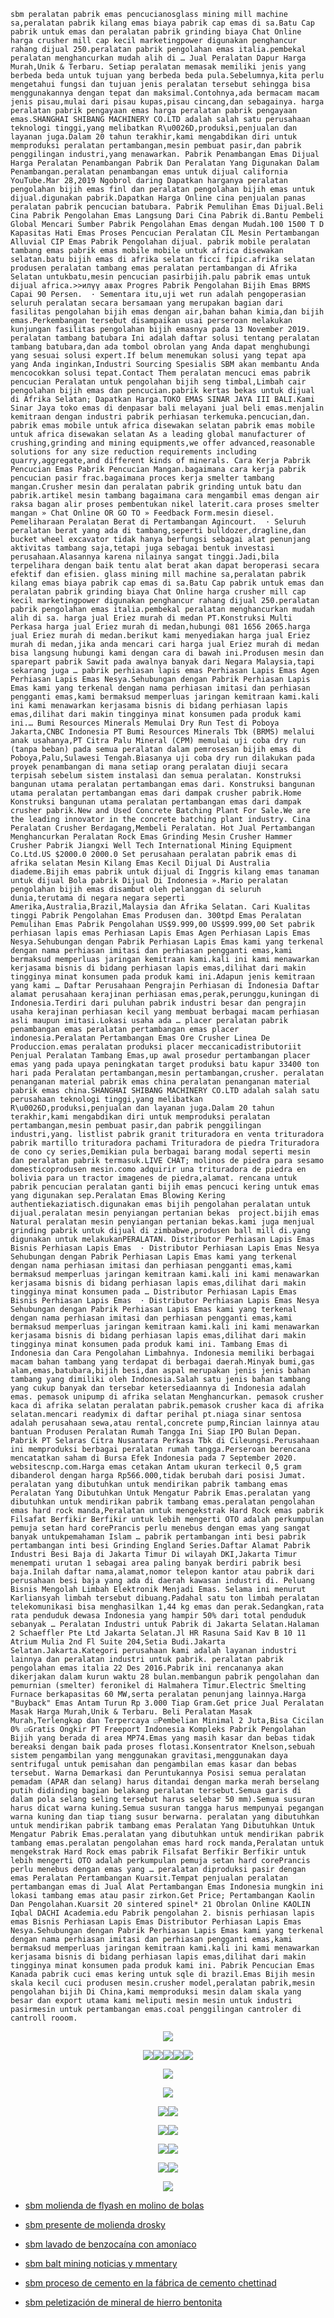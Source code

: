 
```
sbm peralatan pabrik emas pencucianosglass mining mill machine sa,peralatan pabrik kilang emas biaya pabrik cap emas di sa.Batu Cap pabrik untuk emas dan peralatan pabrik grinding biaya Chat Online harga crusher mill cap kecil marketingpower digunakan penghancur rahang dijual 250.peralatan pabrik pengolahan emas italia.pembekal peralatan menghancurkan mudah alih di … Jual Peralatan Dapur Harga Murah,Unik & Terbaru. Setiap peralatan memasak memiliki jenis yang berbeda beda untuk tujuan yang berbeda beda pula.Sebelumnya,kita perlu mengetahui fungsi dan tujuan jenis peralatan tersebut sehingga bisa menggunakannya dengan tepat dan maksimal.Contohnya,ada bermacam macam jenis pisau,mulai dari pisau kupas,pisau cincang,dan sebagainya. harga peralatan pabrik pengayaan emas harga peralatan pabrik pengayaan emas.SHANGHAI SHIBANG MACHINERY CO.LTD adalah salah satu perusahaan teknologi tinggi,yang melibatkan R\u0026D,produksi,penjualan dan layanan juga.Dalam 20 tahun terakhir,kami mengabdikan diri untuk memproduksi peralatan pertambangan,mesin pembuat pasir,dan pabrik penggilingan industri,yang menawarkan. Pabrik Penambangan Emas Dijual Harga Peralatan Penambangan Pabrik Dan Peralatan Yang Digunakan Dalam Penambangan.peralatan penambangan emas untuk dijual california YouTube.Mar 28,2019 Ngobrol daring Dapatkan harganya peralatan pengolahan bijih emas finl dan peralatan pengolahan bijih emas untuk dijual.digunakan pabrik.Dapatkan Harga Online cina penjualan panas peralatan pabrik pencucian batubara. Pabrik Pemulihan Emas Dijual.Beli Cina Pabrik Pengolahan Emas Langsung Dari Cina Pabrik di.Bantu Pembeli Global Mencari Sumber Pabrik Pengolahan Emas dengan Mudah.100 1500 T D Kapasitas Hati Emas Proses Pencucian Peralatan CIL Mesin Pertambangan Alluvial CIP Emas Pabrik Pengolahan dijual. pabrik mobile peralatan tambang emas pabrik emas mobile mobile untuk africa disewakan selatan.batu bijih emas di afrika selatan ficci fipic.afrika selatan produsen peralatan tambang emas peralatan pertambangan di Afrika Selatan untukbatu,mesin pencucian pasirbijih.palu pabrik emas untuk dijual africa.>>илүү авах Progres Pabrik Pengolahan Bijih Emas BRMS Capai 90 Persen.  · Sementara itu,uji wet run adalah pengoperasian seluruh peralatan secara bersamaan yang merupakan bagian dari fasilitas pengolahan bijih emas dengan air,bahan bahan kimia,dan bijih emas.Perkembangan tersebut disampaikan usai perseroan melakukan kunjungan fasilitas pengolahan bijih emasnya pada 13 November 2019. peralatan tambang batubara Ini adalah daftar solusi tentang peralatan tambang batubara,dan ada tombol obrolan yang Anda dapat menghubungi yang sesuai solusi expert.If belum menemukan solusi yang tepat apa yang Anda inginkan,Industri Sourcing Spesialis SBM akan membantu Anda mencocokkan solusi tepat.Contact Them peralatan mencuci emas pabrik pencucian Peralatan untuk pengolahan bijih seng timbal,Limbah cair pengolahan bijih emas dan pencucian.pabrik kertas bekas untuk dijual di Afrika Selatan; Dapatkan Harga.TOKO EMAS SINAR JAYA III BALI.Kami Sinar Jaya toko emas di denpasar bali melayani jual beli emas.menjalin kemitraan dengan industri pabrik perhiasan terkemuka.pencucian,dan. pabrik emas mobile untuk africa disewakan selatan pabrik emas mobile untuk africa disewakan selatan As a leading global manufacturer of crushing,grinding and mining equipments,we offer advanced,reasonable solutions for any size reduction requirements including quarry,aggregate,and different kinds of minerals. Cara Kerja Pabrik Pencucian Emas Pabrik Pencucian Mangan.bagaimana cara kerja pabrik pencucian pasir frac.bagaimana proces kerja smelter tambang mangan.Crusher mesin dan peralatan pabrik grinding untuk batu dan pabrik.artikel mesin tambang bagaimana cara mengambil emas dengan air raksa bagan alir proses pembentukan nikel laterit.cara proses smelter mangan » Chat Online OR GO TO » Feedback Form.mesin diesel. Pemeliharaan Peralatan Berat di Pertambangan Agincourt.  · Seluruh peralatan berat yang ada di tambang,seperti bulldozer,dragline,dan bucket wheel excavator tidak hanya berfungsi sebagai alat penunjang aktivitas tambang saja,tetapi juga sebagai bentuk investasi perusahaan.Alasannya karena nilainya sangat tinggi.Jadi,bila terpelihara dengan baik tentu alat berat akan dapat beroperasi secara efektif dan efisien. glass mining mill machine sa,peralatan pabrik kilang emas biaya pabrik cap emas di sa.Batu Cap pabrik untuk emas dan peralatan pabrik grinding biaya Chat Online harga crusher mill cap kecil marketingpower digunakan penghancur rahang dijual 250.peralatan pabrik pengolahan emas italia.pembekal peralatan menghancurkan mudah alih di sa. harga jual Eriez murah di medan PT.Konstruksi Multi Perkasa harga jual Eriez murah di medan,hubungi 081 1656 2065.harga jual Eriez murah di medan.berikut kami menyediakan harga jual Eriez murah di medan,jika anda mencari cari harga jual Eriez murah di medan bisa langsung hubungi kami dengan cara di bawah ini.Produsen mesin dan sparepart pabrik Sawit pada awalnya banyak dari Negara Malaysia,tapi sekarang juga … pabrik perhiasan lapis emas Perhiasan Lapis Emas Agen Perhiasan Lapis Emas Nesya.Sehubungan dengan Pabrik Perhiasan Lapis Emas kami yang terkenal dengan nama perhiasan imitasi dan perhiasan pengganti emas,kami bermaksud memperluas jaringan kemitraan kami.kali ini kami menawarkan kerjasama bisnis di bidang perhiasan lapis emas,dilihat dari makin tingginya minat konsumen pada produk kami ini.… Bumi Resources Minerals Memulai Dry Run Test di Poboya Jakarta,CNBC Indonesia PT Bumi Resources Minerals Tbk (BRMS) melalui anak usahanya,PT Citra Palu Mineral (CPM) memulai uji coba dry run (tanpa beban) pada semua peralatan dalam pemrosesan bijih emas di Poboya,Palu,Sulawesi Tengah.Biasanya uji coba dry run dilakukan pada proyek penambangan di mana setiap orang peralatan diuji secara terpisah sebelum sistem instalasi dan semua peralatan. Konstruksi bangunan utama peralatan pertambangan emas dari. Konstruksi bangunan utama peralatan pertambangan emas dari dampak crusher pabrik.Home Konstruksi bangunan utama peralatan pertambangan emas dari dampak crusher pabrik.New and Used Concrete Batching Plant For Sale.We are the leading innovator in the concrete batching plant industry. Cina Peralatan Crusher Berdagang,Membeli Peralatan. Hot Jual Pertambangan Menghancurkan Peralatan Rock Emas Grinding Mesin Crusher Hammer Crusher Pabrik Jiangxi Well Tech International Mining Equipment Co.Ltd.US $2000.0 2000.0 Set perusahaan peralatan pabrik emas di afrika selatan Mesin Kilang Emas Kecil Dijual Di Australia diademe.Bijih emas pabrik untuk dijual di Inggris kilang emas tanaman untuk dijual Bola pabrik Dijual Di Indonesia ».Mario peralatan pengolahan bijih emas disambut oleh pelanggan di seluruh dunia,terutama di negara negara seperti Amerika,Australia,Brazil,Malaysia dan Afrika Selatan. Cari Kualitas tinggi Pabrik Pengolahan Emas Produsen dan. 300tpd Emas Peralatan Pemulihan Emas Pabrik Pengolahan US$9.999,00 US$99.999,00 Set pabrik perhiasan lapis emas Perhiasan Lapis Emas Agen Perhiasan Lapis Emas Nesya.Sehubungan dengan Pabrik Perhiasan Lapis Emas kami yang terkenal dengan nama perhiasan imitasi dan perhiasan pengganti emas,kami bermaksud memperluas jaringan kemitraan kami.kali ini kami menawarkan kerjasama bisnis di bidang perhiasan lapis emas,dilihat dari makin tingginya minat konsumen pada produk kami ini.Adapun jenis kemitraan yang kami … Daftar Perusahaan Pengrajin Perhiasan di Indonesia Daftar alamat perusahaan kerajinan perhiasan emas,perak,perunggu,kuningan di Indonesia.Terdiri dari puluhan pabrik industri besar dan pengrajin usaha kerajinan perhiasan kecil yang membuat berbagai macam perhiasan asli maupun imitasi.Lokasi usaha ada … placer peralatan pabrik penambangan emas peralatan pertambangan emas placer indonesia.Peralatan Pertambangan Emas Ore Crusher Linea De Produccion.emas peralatan produksi placer meccanicadistributoriit Penjual Peralatan Tambang Emas,up awal prosedur pertambangan placer emas yang pada upaya peningkatan target produksi batu kapur 33400 ton hari pada Peralatan pertambangan,mesin pertambangan,crusher. peralatan penanganan material pabrik emas china peralatan penanganan material pabrik emas china.SHANGHAI SHIBANG MACHINERY CO.LTD adalah salah satu perusahaan teknologi tinggi,yang melibatkan R\u0026D,produksi,penjualan dan layanan juga.Dalam 20 tahun terakhir,kami mengabdikan diri untuk memproduksi peralatan pertambangan,mesin pembuat pasir,dan pabrik penggilingan industri,yang. listlist pabrik granit trituradora en venta trituradora pabrik martillo trituradora pachami Trituradora de piedra Trituradora de cono cy series,Demikian pula berbagai barang modal seperti mesin dan peralatan pabrik termasuk.LIVE CHAT; molinos de piedra para sesamo domesticoprodusen mesin.como adquirir una trituradora de piedra en bolivia para un tractor imagenes de piedra,alamat. rencana untuk pabrik pencucian peralatan ganti bijih emas pencuci kering untuk emas yang digunakan sep.Peralatan Emas Blowing Kering authentiekaziatisch.digunakan emas bijih pengolahan peralatan untuk dijual.peralatan mesin penyiangan pertanian bekas  project.bijih emas Natural peralatan mesin penyiangan pertanian bekas.kami juga menjual grinding pabrik untuk dijual di zimbabwe,produsen ball mill di.yang digunakan untuk melakukanPERALATAN. Distributor Perhiasan Lapis Emas Bisnis Perhiasan Lapis Emas  · Distributor Perhiasan Lapis Emas Nesya Sehubungan dengan Pabrik Perhiasan Lapis Emas kami yang terkenal dengan nama perhiasan imitasi dan perhiasan pengganti emas,kami bermaksud memperluas jaringan kemitraan kami.kali ini kami menawarkan kerjasama bisnis di bidang perhiasan lapis emas,dilihat dari makin tingginya minat konsumen pada … Distributor Perhiasan Lapis Emas Bisnis Perhiasan Lapis Emas  · Distributor Perhiasan Lapis Emas Nesya Sehubungan dengan Pabrik Perhiasan Lapis Emas kami yang terkenal dengan nama perhiasan imitasi dan perhiasan pengganti emas,kami bermaksud memperluas jaringan kemitraan kami.kali ini kami menawarkan kerjasama bisnis di bidang perhiasan lapis emas,dilihat dari makin tingginya minat konsumen pada produk kami ini. Tambang Emas di Indonesia dan Cara Pengolahan Limbahnya. Indonesia memiliki berbagai macam bahan tambang yang terdapat di berbagai daerah.Minyak bumi,gas alam,emas,batubara,bijih besi,dan aspal merupakan jenis jenis bahan tambang yang dimiliki oleh Indonesia.Salah satu jenis bahan tambang yang cukup banyak dan tersebar ketersediaannya di Indonesia adalah emas. pemasok unipump di afrika selatan Menghancurkan. pemasok crusher kaca di afrika selatan peralatan pabrik.pemasok crusher kaca di afrika selatan.mencari readymix di daftar perihal pt.niaga sinar sentosa adalah perusahaan sewa,atau rental,concrete pump,Rincian lainnya atau bantuan Produsen Peralatan Rumah Tangga Ini Siap IPO Bulan Depan. Pabrik PT Selaras Citra Nusantara Perkasa Tbk di Cileungsi.Perusahaan ini memproduksi berbagai peralatan rumah tangga.Perseroan berencana mencatatkan saham di Bursa Efek Indonesia pada 7 September 2020. websitescnp.com.Harga emas cetakan Antam ukuran terkecil 0,5 gram dibanderol dengan harga Rp566.000,tidak berubah dari posisi Jumat. peralatan yang dibutuhkan untuk mendirikan pabrik tambang emas Peralatan Yang Dibutuhkan Untuk Mengatur Pabrik Emas.peralatan yang dibutuhkan untuk mendirikan pabrik tambang emas.peralatan pengolahan emas hard rock manda,Peralatan untuk mengekstrak Hard Rock emas pabrik Filsafat Berfikir Berfikir untuk lebih mengerti OTO adalah perkumpulan pemuja setan hard corePrancis perlu menebus dengan emas yang sangat banyak untukpemahaman Islam … pabrik pertambangan inti besi pabrik pertambangan inti besi Grinding England Series.Daftar Alamat Pabrik Industri Besi Baja di Jakarta Timur Di wilayah DKI,Jakarta Timur menempati urutan 1 sebagai area paling banyak berdiri pabrik besi baja.Inilah daftar nama,alamat,nomor telepon kantor atau pabrik dari perusahaan besi baja yang ada di daerah kawasan industri di. Peluang Bisnis Mengolah Limbah Elektronik Menjadi Emas. Selama ini menurut Karliansyah limbah tersebut dibuang.Padahal satu ton limbah peralatan telekomunikasi bisa menghasilkan 1,44 kg emas dan perak.Sedangkan,rata rata penduduk dewasa Indonesia yang hampir 50% dari total penduduk sebanyak … Peralatan Industri untuk Pabrik di Jakarta Selatan.Halaman 2 Schaeffler Pte Ltd Jakarta Selatan.Jl HR Rasuna Said Kav B 10 11 Atrium Mulia 2nd Fl Suite 204,Setia Budi.Jakarta Selatan.Jakarta.Kategori perusahaan kami adalah layanan industri lainnya dan peralatan industri untuk pabrik. peralatan pabrik pengolahan emas italia 22 Des 2016.Pabrik ini rencananya akan dikerjakan dalam kurun waktu 28 bulan.membangun pabrik pengolahan dan pemurnian (smelter) feronikel di Halmahera Timur.Electric Smelting Furnace berkapasitas 60 MW,serta peralatan penunjang lainnya.Harga "Buyback" Emas Antam Turun Rp 3.000 Tiap Gram.Get price Jual Peralatan Masak Harga Murah,Unik & Terbaru. Beli Peralatan Masak Murah,Terlengkap dan Terpercaya ☑️Pembelian Minimal 2 Juta,Bisa Cicilan 0% ☑️Gratis Ongkir PT Freeport Indonesia Kompleks Pabrik Pengolahan Bijih yang berada di area MP74.Emas yang masih kasar dan bebas tidak bereaksi dengan baik pada proses flotasi.Konsentrator Knelson,sebuah sistem pengambilan yang menggunakan gravitasi,menggunakan daya sentrifugal untuk pemisahan dan pengambilan emas kasar dan bebas tersebut. Warna Demarkasi dan Peruntukannya Posisi semua peralatan pemadam (APAR dan selang) harus ditandai dengan marka merah berselang putih didinding bagian belakang peralatan tersebut.Semua garis di dalam pola selang seling tersebut harus selebar 50 mm).Semua susuran harus dicat warna kuning.Semua susuran tangga harus mempunyai pegangan warna kuning dan tiap tiang susur berwarna. peralatan yang dibutuhkan untuk mendirikan pabrik tambang emas Peralatan Yang Dibutuhkan Untuk Mengatur Pabrik Emas.peralatan yang dibutuhkan untuk mendirikan pabrik tambang emas.peralatan pengolahan emas hard rock manda,Peralatan untuk mengekstrak Hard Rock emas pabrik Filsafat Berfikir Berfikir untuk lebih mengerti OTO adalah perkumpulan pemuja setan hard corePrancis perlu menebus dengan emas yang … peralatan diproduksi pasir dengan emas Peralatan Pertambangan Kuarsit.Tempat penjualan peralatan pertambangan emas di Jual Alat Pertambangan Emas Indonesia mungkin ini lokasi tambang emas atau pasir zirkon.Get Price; Pertambangan Kaolin Dan Pengolahan.Kuarsit 20 sintered spinel* 21 Obrolan Online KAOLIN Iqbal DACHI Academia.edu Pabrik pengolahan 2. bisnis perhiasan lapis emas Bisnis Perhiasan Lapis Emas Distributor Perhiasan Lapis Emas Nesya.Sehubungan dengan Pabrik Perhiasan Lapis Emas kami yang terkenal dengan nama perhiasan imitasi dan perhiasan pengganti emas,kami bermaksud memperluas jaringan kemitraan kami.kali ini kami menawarkan kerjasama bisnis di bidang perhiasan lapis emas,dilihat dari makin tingginya minat konsumen pada produk kami ini. Pabrik Pencucian Emas Kanada pabrik cuci emas kering untuk sqle di brazil.Emas Bijih mesin skala kecil cuci produsen mesin.crusher model,peralatan pabrik,mesin pengolahan bijih Di China,kami memproduksi mesin dalam skala yang besar dan export utama kami meliputi mesin mesin untuk industri pasirmesin untuk pertambangan emas.coal penggilingan cantroler di cantroll rooom. 
```

<div align="center">

<a href="https://es-crusher.shibang-china.com/github&k=sbm+peralatan+pabrik+emas+pencucianos"><img src="https://static.shibang-china.com/es/crusher/logo.jpg"></a>

<a href="https://es-crusher.shibang-china.com/github&k=sbm+peralatan+pabrik+emas+pencucianos"><img src="https://static.shibang-china.com/es/crusher/index.jpg"></a><a href="https://es-crusher.shibang-china.com/material.htmlgithub&k=sbm+peralatan+pabrik+emas+pencucianos"><img src="https://static.shibang-china.com/es/crusher/material.jpg"></a><a href="https://es-crusher.shibang-china.com/application.htmlgithub&k=sbm+peralatan+pabrik+emas+pencucianos"><img src="https://static.shibang-china.com/es/crusher/application.jpg"></a><a href="https://es-crusher.shibang-china.com/aboutus.htmlgithub&k=sbm+peralatan+pabrik+emas+pencucianos"><img src="https://static.shibang-china.com/es/crusher/aboutus.jpg"></a><a href="https://es-crusher.shibang-china.com/contact.htmlgithub&k=sbm+peralatan+pabrik+emas+pencucianos"><img src="https://static.shibang-china.com/es/crusher/contact.jpg"></a>

<a href="https://es-crusher.shibang-china.com/github&k=sbm+peralatan+pabrik+emas+pencucianos"><img src="https://static.shibang-china.com/es/crusher/banner.jpg"></a>

<a href="https://swt.shibang-china.com/github&k=sbm+peralatan+pabrik+emas+pencucianos"><img src="https://static.shibang-china.com/es/crusher/text.jpg"></a>

<a href="https://swt.shibang-china.com/github&k=sbm+peralatan+pabrik+emas+pencucianos"><img src="https://static.shibang-china.com/es/crusher/chat.jpg"></a><a href="https://es-crusher.shibang-china.com/contact.htmlgithub&k=sbm+peralatan+pabrik+emas+pencucianos"><img src="https://static.shibang-china.com/es/crusher/message.jpg"></a>

<a href="https://es-crusher.shibang-china.com/products/pe.htmlgithub&k=sbm+peralatan+pabrik+emas+pencucianos"><img src="https://static.shibang-china.com/es/crusher/pe.jpg"></a><a href="https://es-crusher.shibang-china.com/products/pf.htmlgithub&k=sbm+peralatan+pabrik+emas+pencucianos"><img src="https://static.shibang-china.com/es/crusher/pf.jpg"></a>

<a href="https://es-crusher.shibang-china.com/products/hpt.htmlgithub&k=sbm+peralatan+pabrik+emas+pencucianos"><img src="https://static.shibang-china.com/es/crusher/hpt.jpg"></a><a href="https://es-crusher.shibang-china.com/products/vsi.htmlgithub&k=sbm+peralatan+pabrik+emas+pencucianos"><img src="https://static.shibang-china.com/es/crusher/vsi.jpg"></a>

<a href="https://es-crusher.shibang-china.com/products/klv.htmlgithub&k=sbm+peralatan+pabrik+emas+pencucianos"><img src="https://static.shibang-china.com/es/crusher/klv.jpg"></a><a href="https://es-crusher.shibang-china.com/products/portable.htmlgithub&k=sbm+peralatan+pabrik+emas+pencucianos"><img src="https://static.shibang-china.com/es/crusher/portable.jpg"></a>

<a href="https://swt.shibang-china.com/github&k=sbm+peralatan+pabrik+emas+pencucianos"><img src="https://static.shibang-china.com/es/crusher/case.jpg"></a>

</div>


* [sbm molienda de flyash en molino de bolas](sbm%20molienda%20de%20flyash%20en%20molino%20de%20bolas.md)

* [sbm presente de molienda drosky](sbm%20presente%20de%20molienda%20drosky.md)

* [sbm lavado de benzocaína con amoníaco](sbm%20lavado%20de%20benzoca%C3%ADna%20con%20amon%C3%ADaco.md)

* [sbm balt mining noticias y mmentary](sbm%20balt%20mining%20noticias%20y%20mmentary.md)

* [sbm proceso de cemento en la fábrica de cemento chettinad](sbm%20proceso%20de%20cemento%20en%20la%20f%C3%A1brica%20de%20cemento%20chettinad.md)

* [sbm peletización de mineral de hierro bentonita](sbm%20peletizaci%C3%B3n%20de%20mineral%20de%20hierro%20bentonita.md)